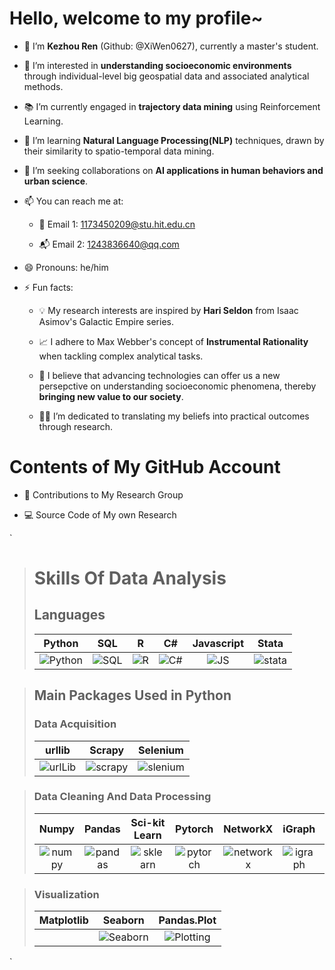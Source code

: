 # Hello, welcome to my profile~  
- 👋 I’m **Kezhou Ren** (Github: @XiWen0627), currently a master's student.

  
- 👀 I’m interested in **understanding socioeconomic environments** through individual-level big geospatial data and associated analytical methods.

  
- 📚 I’m currently engaged in **trajectory data mining** using Reinforcement Learning.


- 🌱 I’m learning **Natural Language Processing(NLP)** techniques, drawn by their similarity to spatio-temporal data mining.

  
- 💞️ I’m seeking collaborations on **AI applications in human behaviors and urban science**.

  
- 📫 You can reach me at:
  
  - 📮 Email 1: 1173450209@stu.hit.edu.cn
    
  - 📬 Email 2: 1243836640@qq.com
  
- 😄 Pronouns: he/him

  
- ⚡ Fun facts:
  - 💡 My research interests are inspired by **Hari Seldon** from Isaac Asimov's Galactic Empire series.
    
  - 📈 I adhere to Max Webber's concept of **Instrumental Rationality** when tackling complex analytical tasks.
    
  - 🎨 I believe that advancing technologies can offer us a new persepctive on understanding socioeconomic phenomena, thereby **bringing new value to our society**.
 
  - 🧗‍♂️ I’m dedicated to translating my beliefs into practical outcomes through research.

# Contents of My GitHub Account  

- 🎎 Contributions to My Research Group
  
- 💻 Source Code of My own Research

`
> # Skills Of Data Analysis
> ## Languages
> |Python|SQL|R|C#|Javascript|Stata|
> |:------: |:-----:|:-----:|:-----:|:-----:|:------:|
> |![Python](https://github.com/user-attachments/assets/fb88037c-677f-4db3-95d3-762a0da20ef1)|![SQL](https://github.com/user-attachments/assets/19907227-b30e-47d8-b850-6446ab80ab9e)|![R](https://github.com/user-attachments/assets/b9712327-513f-402a-9c5c-a26760f9173e)|![C#](https://github.com/user-attachments/assets/b7de61c7-1066-4302-85c3-ddb159822ddd)|![JS](https://github.com/user-attachments/assets/0ae81c39-845b-4cb7-b1ab-1725b7bc4017)|![stata](https://github.com/user-attachments/assets/8c49f7db-44b3-461c-b58b-8698d3235493)|

> ## Main Packages Used in Python
> ### Data Acquisition
> |urllib|Scrapy|Selenium|
> |:-----: |:-----:|:-----:|
> |![urlLib](https://github.com/user-attachments/assets/0acea3e2-9c11-4318-955c-ffeab62b44c2)|![scrapy](https://github.com/user-attachments/assets/0cf863d8-d6e1-4a8a-8ad4-52eeaa3140a8)|![slenium](https://github.com/user-attachments/assets/be382701-7570-4af1-b3e4-9ca2770aeb56)|

> ### Data Cleaning And Data Processing
> |Numpy|Pandas|Sci-kit Learn|Pytorch|NetworkX|iGraph|Statsmodel|
> |:------:|:-----:|:-----:|:-----:|:-----:|:-----:|:------:|
> |![numpy](https://github.com/user-attachments/assets/c0d87fae-7759-4c4e-9c3e-ebb08498b848)|![pandas](https://github.com/user-attachments/assets/1c9ff992-83f4-4a2d-b5d8-6da8083e30cb)|![sklearn](https://github.com/user-attachments/assets/86565f96-e602-47ea-9228-945537f8eb7d)|![pytorch](https://github.com/user-attachments/assets/1cae0e33-4dfb-479f-b019-8784e64ade72)|![networkx](https://github.com/user-attachments/assets/b41ea1bf-2bf9-4b52-8c5d-3e03fe305efc)|![igraph](https://github.com/user-attachments/assets/b06774ec-634c-4f60-80de-8b82ce028e61)|![statsmodel](https://github.com/user-attachments/assets/9fe3a337-f2f7-401a-b5e8-81c4c5c8bd72)|

> ### Visualization
> |Matplotlib|Seaborn|Pandas.Plot|
> |:------:|:------:|:------:|
> ||![Seaborn](https://github.com/user-attachments/assets/69fc2cca-4ef4-4033-ab89-888d6db548fb)|![Plotting](https://github.com/user-attachments/assets/3913868e-b1a8-4e16-8b11-e5b64e8ded94)|
`


<!---
XiWen0627/XiWen0627 is a ✨ special ✨ repository because its `README.md` (this file) appears on your GitHub profile.
You can click the Preview link to take a look at your changes.
--->
